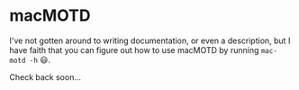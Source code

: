 # macMOTD

I've not gotten around to writing documentation, or even a description, but I have faith that you can figure out how to use macMOTD by running `mac-motd -h` 😃.

Check back soon...
